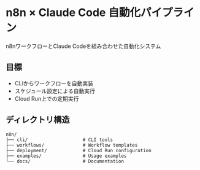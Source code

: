 # n8n × Claude Code 自動化パイプライン

n8nワークフローとClaude Codeを組み合わせた自動化システム

## 目標
- CLIからワークフローを自動実装
- スケジュール設定による自動実行
- Cloud Run上での定期実行

## ディレクトリ構造
```
n8n/
├── cli/                    # CLI tools
├── workflows/              # Workflow templates
├── deployment/             # Cloud Run configuration
├── examples/               # Usage examples
└── docs/                   # Documentation
```